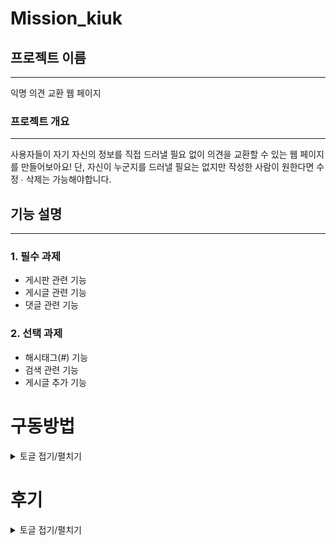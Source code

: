 # Mission_kiuk

## 프로젝트 이름

---

익명 의견 교환 웹 페이지

### 프로젝트 개요

---

사용자들이 자기 자신의 정보를 직접 드러낼 필요 없이 의견을 교환할 수 있는 웹 페이지를 만들어보아요!
단, 자신이 누군지를 드러낼 필요는 없지만 작성한 사람이 원한다면 수정 ∙ 삭제는 가능해야합니다.

## 기능 설명

---

### 1. 필수 과제

- 게시판 관련 기능
- 게시글 관련 기능
- 댓글 관련 기능

### 2. 선택 과제

- 해시태그(#) 기능
- 검색 관련 기능
- 게시글 추가 기능

# 구동방법
<details>
  <summary> 토글 접기/펼치기</summary>
  <div markdown="1">
    <hr>
    localhost:8080/board/home -> 기본 페이지
    <hr>
      <ul>
        <li>게시판</li>
        <p>
          게시판
          기본페이지에는 각 게시판들이 존재하며 게시판을 클릭하면 선택한 게시판으로 이동한다.
          전체글 보기를 누르면 모든 글을 볼 수 있다.
        </p>
        <li>게시글 작성</li>
        <p>
          게시글작성
          Home에서의 게시글 작성을 할때에는 게시판이 defalt로 선택되어 있지 않다.
          특정 게시판에서 게시글을 작성시에는 게시판이 현재 작성하는 게시판의 값으로 기본 설정 된다.
          게시글의 내용은 아래의 규칙을 지켜야 한다
          제목 -> 3글자 이상
          내용 -> 5글자 이상
          비밀번호 -> 3글자 이상
        </p>
        <li>해시태그</li>
        <p>
          해시태그
          게시글 작성 시 # 를 붙이면 해시태그가 자동으로 생성된다
          ex) #멋쟁이 #사자 #코드 #백엔드 #프론트엔드 #자바 #Java #Back_End
          #뒤에 인식가능한 글자는 알파벳과 언더바 (_) 와 한글 (ㄱㄱ , ㄴㄴ 와 같은 자음 혹은 모음만 있는 한글은 불가 )이다.
          해시태그를 클릭 시, 동일한 해시태그가 있는 글을 보여준다.
        </p>
        <li>게시글</li>
        <p>
          특정 게시판을 선택해서 들어가면 게시판에 맞는 게시글을 볼 수있다.
          게시글을 누르면 게시글을 내용을 볼 수 있다.
        </p>
        <li>수정,삭제</li>
        <p>
          수정,삭제는 게시글 작성 시 입력했던 패스워드를 입력시 진행할 수 있다.
        </p>
        <li>검색</li>
        <p>
          검색은 제목, 내용을 선택해서 검색할 수 있다.
          특정 게시판에서 검색시에는 그 게시판의 글들만 검색이 되고,
          전체글 보기에서 검색하면 모든 글을 검색할 수 있다.
        </p>
      </ul>
  </div>
</details>

# 후기
<details>
  <summary>토글 접기/펼치기</summary>
    <div markdowm="1">
      처음에는 Controoler, Entity, Repository, Service 가 어떤식으로 만들고 활용하는지 잘 몰랐는데,
      계속 하다보니 점점 더 익숙해지는 것 같다.  
      MVC패턴이 어떤식으로 흘러가는지 이해가 되는 것 같다.  
      Jpa도 마찬가지로 서버에서 데이터를 어떻게 가져오고 보내야 할지 프로젝트를 진행하면서 점점 더 깨달아 가는 것 같다.
    </div>
    <br>
    <br>
    <div markdowm="1">
      힘들었던 부분은 Entity에서 관계를 설정하는 것인데, One to Many, Many to One, Many to Many 등 관계를 어떻게 설정하고,
      어떻게 Mapping을 해줘야 하는지 너무 어려웠다.  
      서칭을 하며 관계를 설정하는것에 성공하였지만, 아직 이해도가 높지 않아서 이 부분에 관하여 더욱 더 학습을 해야할 것 같다.  
      또한 특정 Contolloer에서 Servie를 @Autowired 를 쓰지 않으면 NullPointerException이 나타나는데, 이것에 대한 원인을 잘 모르겠다.  
    </div>
    <br>
    <br>
    <div markdowm="1">
      아쉬웠던 부분은 아무래도 프론트쪽이다.  
      view 페이지를 먼저 작업을 해두었으면 편했을 것 같지만, 코드를 작성하며 그때 그때 페이지를 만들고 코드를 수정하다보니  
      나중에 view페이지를 꾸미려 해도 어디서부터 손을 대야할지 가늠이 잡히지 않았다.  
      추 후 다시 프로젝트를 진행한다면 View페이지를 어느정도 꾸며놓고 진행해야 백엔드 작업의 가독성도 좋아지고 
    </div>
</details>



